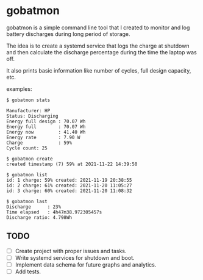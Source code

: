 # gobatmon

gobatmon is a simple command line tool that I created to monitor and log battery discharges during long period of  storage.

The idea is to create a systemd service that logs the charge at shutdown and then calculate the discharge percentage during the time the laptop was off.

It also prints basic information like number of cycles, full design capacity, etc.

examples:

```shell
$ gobatmon stats

Manufacturer: HP
Status: Discharging
Energy full design : 70.07 Wh
Energy full        : 70.07 Wh
Energy now         : 41.40 Wh
Energy rate        : 7.90 W
Charge             : 59%
Cycle count: 25
```

```shell
$ gobatmon create
created timestamp (7) 59% at 2021-11-22 14:39:50
```

```shell
$ gobatmon list  
id: 1 charge: 59% created: 2021-11-19 20:38:55
id: 2 charge: 61% created: 2021-11-20 11:05:27
id: 3 charge: 60% created: 2021-11-20 11:08:32
```

```shell
$ gobatmon last
Discharge      : 23%
Time elapsed   : 4h47m38.972305457s
Discharge ratio: 4.798Wh
```

## TODO

- [ ] Create project with proper issues and tasks.
- [ ] Write systemd services for shutdown and boot.
- [ ] Implement data schema for future graphs and analytics.
- [ ] Add tests.
